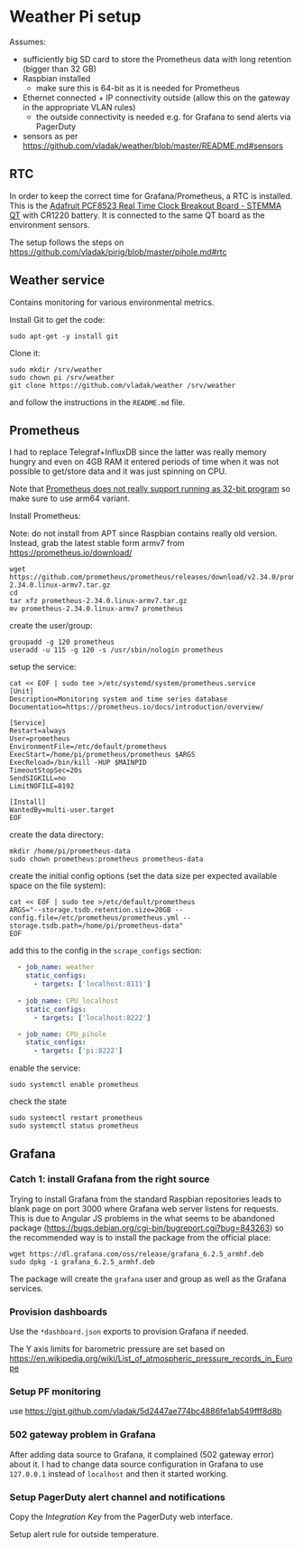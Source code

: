 # Weather Pi setup

Assumes:
  - sufficiently big SD card to store the Prometheus data with long retention (bigger than 32 GB)
  - Raspbian installed
    - make sure this is 64-bit as it is needed for Prometheus
  - Ethernet connected + IP connectivity outside (allow this on the gateway in the appropriate VLAN rules)
    - the outside connectivity is needed e.g. for Grafana to send alerts via PagerDuty
  - sensors as per https://github.com/vladak/weather/blob/master/README.md#sensors

## RTC

In order to keep the correct time for Grafana/Prometheus, a RTC is installed. This is the [Adafruit PCF8523 Real Time Clock Breakout Board - STEMMA QT](https://www.adafruit.com/product/5189) with CR1220 battery. It is connected to the same QT board as the environment sensors.

The setup follows the steps on https://github.com/vladak/pirig/blob/master/pihole.md#rtc

## Weather service

Contains monitoring for various environmental metrics.

Install Git to get the code:
```
sudo apt-get -y install git
```

Clone it:
```
sudo mkdir /srv/weather
sudo chown pi /srv/weather
git clone https://github.com/vladak/weather /srv/weather
```

and follow the instructions in the `README.md` file.

## Prometheus

I had to replace Telegraf+InfluxDB since the latter was really memory hungry and even on 4GB RAM it entered periods of time
when it was not possible to get/store data and it was just spinning on CPU.

Note that [Prometheus does not really support running as 32-bit program](https://github.com/prometheus/prometheus/issues/4392#issuecomment-433721793) so make sure to use arm64 variant.

Install Prometheus:

Note: do not install from APT since Raspbian contains really old version. Instead, grab the latest stable form armv7 from https://prometheus.io/download/

```
wget https://github.com/prometheus/prometheus/releases/download/v2.34.0/prometheus-2.34.0.linux-armv7.tar.gz
cd
tar xfz prometheus-2.34.0.linux-armv7.tar.gz
mv prometheus-2.34.0.linux-armv7 prometheus
```

create the user/group:
```
groupadd -g 120 prometheus
useradd -u 115 -g 120 -s /usr/sbin/nologin prometheus
```

setup the service:

```
cat << EOF | sudo tee >/etc/systemd/system/prometheus.service
[Unit]
Description=Monitoring system and time series database
Documentation=https://prometheus.io/docs/introduction/overview/

[Service]
Restart=always
User=prometheus
EnvironmentFile=/etc/default/prometheus
ExecStart=/home/pi/prometheus/prometheus $ARGS
ExecReload=/bin/kill -HUP $MAINPID
TimeoutStopSec=20s
SendSIGKILL=no
LimitNOFILE=8192

[Install]
WantedBy=multi-user.target
EOF
```

create the data directory:
```
mkdir /home/pi/prometheus-data
sudo chown prometheus:prometheus prometheus-data
```

create the initial config options (set the data size per expected available space on the file system):
```
cat << EOF | sudo tee >/etc/default/prometheus
ARGS="--storage.tsdb.retention.size=20GB --config.file=/etc/prometheus/prometheus.yml --storage.tsdb.path=/home/pi/prometheus-data"
EOF
```

add this to the config in the `scrape_configs` section:
```yml
  - job_name: weather
    static_configs:
      - targets: ['localhost:8111']
      
  - job_name: CPU_localhost
    static_configs:
      - targets: ['localhost:8222']

  - job_name: CPU_pihole
    static_configs:
      - targets: ['pi:8222']
```

enable the service:

```
sudo systemctl enable prometheus
```

check the state
```
sudo systemctl restart prometheus
sudo systemctl status prometheus
```

## Grafana

### Catch 1: install Grafana from the right source

Trying to install Grafana from the standard Raspbian repositories leads to blank page on port 3000 where Grafana web server listens for requests. This is due to Angular JS problems in the what seems to be abandoned package (https://bugs.debian.org/cgi-bin/bugreport.cgi?bug=843263) so the recommended way is to install the package from the official place:
```
wget https://dl.grafana.com/oss/release/grafana_6.2.5_armhf.deb
sudo dpkg -i grafana_6.2.5_armhf.deb
```

The package will create the `grafana` user and group as well as the Grafana services.

### Provision dashboards

Use the `*dashboard.json` exports to provision Grafana if needed.

The Y axis limits for barometric pressure are set based on https://en.wikipedia.org/wiki/List_of_atmospheric_pressure_records_in_Europe

### Setup PF monitoring

use https://gist.github.com/vladak/5d2447ae774bc4886fe1ab549fff8d8b

### 502 gateway problem in Grafana

After adding data source to Grafana, it complained (502 gateway error) about it. I had to change data source configuration in Grafana to use `127.0.0.1` instead of `localhost` and then it started working.

### Setup PagerDuty alert channel and notifications

Copy the *Integration Key* from the PagerDuty web interface.

Setup alert rule for outside temperature.
